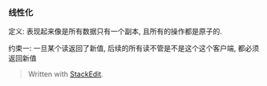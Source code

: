 ### 线性化
定义: 表现起来像是所有数据只有一个副本, 且所有的操作都是原子的.

约束一: 一旦某个读返回了新值, 后续的所有读不管是不是这个这个客户端, 都必须返回新值


> Written with [StackEdit](https://stackedit.io/).
<!--stackedit_data:
eyJoaXN0b3J5IjpbLTE5NDg1MzMwMTNdfQ==
-->